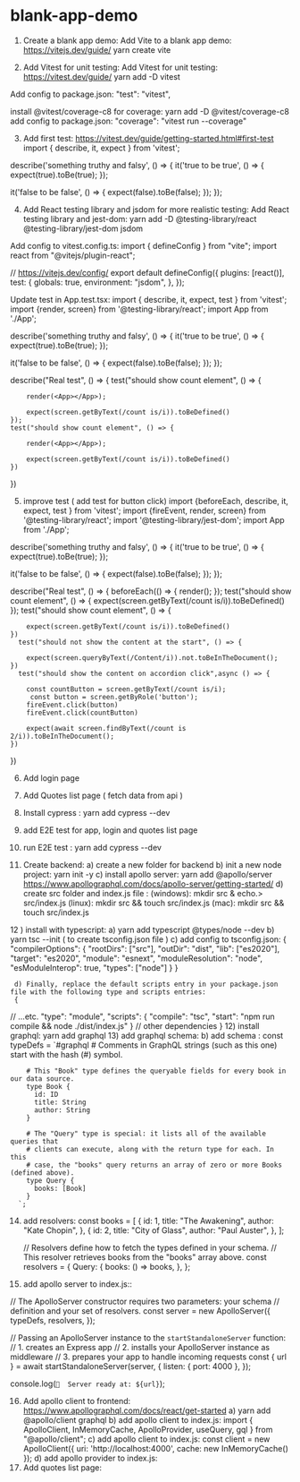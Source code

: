 # blank-app-demo
1) Create a blank app demo:
Add Vite to a blank app demo:
https://vitejs.dev/guide/
yarn create vite

2) Add Vitest for unit testing:
Add Vitest for unit testing:
https://vitest.dev/guide/
yarn add -D vitest

Add config to package.json:
"test": "vitest",

install @vitest/coverage-c8 for coverage:
yarn add -D @vitest/coverage-c8
add config to package.json:
"coverage": "vitest run --coverage"


3) Add first test:
https://vitest.dev/guide/getting-started.html#first-test
import { describe, it, expect } from 'vitest';

describe('something truthy and falsy', () => {
  it('true to be true', () => {
    expect(true).toBe(true);
  });

  it('false to be false', () => {
    expect(false).toBe(false);
  });
});

4) Add React testing library and jsdom for more realistic testing:
Add React testing library and jest-dom:
yarn add -D @testing-library/react @testing-library/jest-dom jsdom

Add config to vitest.config.ts:
import { defineConfig } from "vite";
import react from "@vitejs/plugin-react";

// https://vitejs.dev/config/
export default defineConfig({
	plugins: [react()],
	test: {
		globals: true,
		environment: "jsdom",
	},
});



Update test in App.test.tsx:
import { describe, it, expect, test } from 'vitest';
import {render, screen} from '@testing-library/react';
import App from './App';

describe('something truthy and falsy', () => {
  it('true to be true', () => {
    expect(true).toBe(true);
  });

  it('false to be false', () => {
    expect(false).toBe(false);
  });
});

describe("Real test", () => {
    test("should show count element", () => {
        
        render(<App></App>);

        expect(screen.getByText(/count is/i)).toBeDefined()
    });
    test("should show count element", () => {
        
        render(<App></App>);

        expect(screen.getByText(/count is/i)).toBeDefined()
    })
})


5) improve test ( add test for button click)
import {beforeEach, describe, it, expect, test } from 'vitest';
import {fireEvent, render, screen} from '@testing-library/react';
import '@testing-library/jest-dom';
import App from './App';

describe('something truthy and falsy', () => {
  it('true to be true', () => {
    expect(true).toBe(true);
  });

  it('false to be false', () => {
    expect(false).toBe(false);
  });
});

describe("Real test", () => {
    beforeEach(() => {
       render(<App></App>);
    });
    test("should show count element", () => {
        expect(screen.getByText(/count is/i)).toBeDefined()
    });
    test("should show count element", () => {

        expect(screen.getByText(/count is/i)).toBeDefined()
    })
      test("should not show the content at the start", () => {

        expect(screen.queryByText(/Content/i)).not.toBeInTheDocument();
    })
      test("should show the content on accordion click",async () => {

        const countButton = screen.getByText(/count is/i);
         const button = screen.getByRole('button');
        fireEvent.click(button)
        fireEvent.click(countButton)

        expect(await screen.findByText(/count is 2/i)).toBeInTheDocument();
    })
})


6) Add login page

7) Add Quotes list page ( fetch data from api )

8) Install cypress :  yarn add cypress --dev

9) add E2E test for app, login and quotes list page

10) run E2E test : yarn add cypress --dev

11) Create backend:
   a) create a new folder for backend 
   b) init a new node project: yarn init -y
   c) install apollo server: yarn add @apollo/server
   https://www.apollographql.com/docs/apollo-server/getting-started/
   d) create src folder and index.js file :
    (windows): mkdir src & echo.> src/index.js
    (linux): mkdir src && touch src/index.js
    (mac): mkdir src && touch src/index.js


12 ) install with typescript:
    a) yarn add  typescript @types/node --dev
    b) yarn tsc --init ( to create tsconfig.json file )
    c) add config to tsconfig.json:
     {
        "compilerOptions": {
          "rootDirs": ["src"],
          "outDir": "dist",
          "lib": ["es2020"],
          "target": "es2020",
          "module": "esnext",
          "moduleResolution": "node",
          "esModuleInterop": true,
          "types": ["node"]
        }
      }

     d) Finally, replace the default scripts entry in your package.json file with the following type and scripts entries:
     {
  // ...etc.
  "type": "module",
  "scripts": {
    "compile": "tsc",
    "start": "npm run compile && node ./dist/index.js"
  }
  // other dependencies
}
12) install graphql: yarn add graphql
13) add graphql schema:
    b) add schema :
        const typeDefs = `#graphql
        # Comments in GraphQL strings (such as this one) start with the hash (#) symbol.

        # This "Book" type defines the queryable fields for every book in our data source.
        type Book {
          id: ID
          title: String
          author: String
        }

        # The "Query" type is special: it lists all of the available queries that
        # clients can execute, along with the return type for each. In this
        # case, the "books" query returns an array of zero or more Books (defined above).
        type Query {
          books: [Book]
        }
      `;
14) add resolvers:
    const books = [
      {
        id: 1,
        title: "The Awakening",
        author: "Kate Chopin",
      },
      {
        id: 2,
        title: "City of Glass",
        author: "Paul Auster",
      },
    ];

    // Resolvers define how to fetch the types defined in your schema.
    // This resolver retrieves books from the "books" array above.
    const resolvers = {
      Query: {
        books: () => books,
      },
    };

15) add apollo server to index.js::
  
// The ApolloServer constructor requires two parameters: your schema
// definition and your set of resolvers.
const server = new ApolloServer({
	typeDefs,
	resolvers,
});

// Passing an ApolloServer instance to the `startStandaloneServer` function:
//  1. creates an Express app
//  2. installs your ApolloServer instance as middleware
//  3. prepares your app to handle incoming requests
const { url } = await startStandaloneServer(server, {
	listen: { port: 4000 },
});

console.log(`🚀  Server ready at: ${url}`);

16) Add apollo client to frontend:
   https://www.apollographql.com/docs/react/get-started
    a) yarn add @apollo/client graphql
    b) add apollo client to index.js:
   import {
      ApolloClient,
      InMemoryCache,
      ApolloProvider,
      useQuery,
      gql
    } from "@apollo/client";
    c) add apollo client to index.js:
    const client = new ApolloClient({
      uri: 'http://localhost:4000',
      cache: new InMemoryCache()
    });
    d) add apollo provider to index.js:
    <ApolloProvider client={client}>
      <App />
    </ApolloProvider>
17) Add quotes list page:
    
